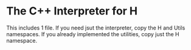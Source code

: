 # The C++ Interpreter for H

This includes 1 file. If you need jsut the interpreter, copy the H and Utils namespaces.
If you already implemented the utilities, copy just the H namespace.

